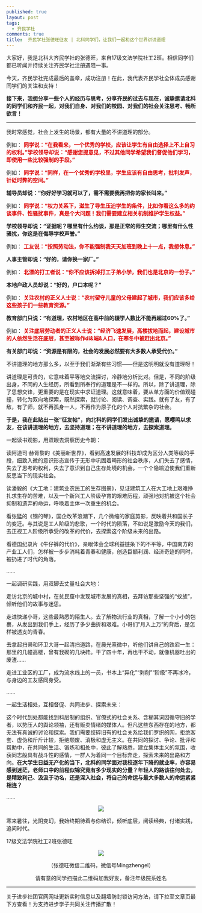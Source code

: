 ```yaml
---
published: true
layout: post
tags:
  - 齐民学社
comments: true
title:  齐民学社张德旺征友 | 北科同学们，让我们一起和这个世界讲讲道理
---
```


大家好，我是北科大齐民学社的张德旺，来自17级文法学院社工2班。相信同学们都已听闻并持续关注齐民学社注册遇阻一事。

今天，齐民学社完成最后的盖章，成功注册！在此，我代表齐民学社全体成员感谢同学们的关注和支持！

**接下来，我想分享一些个人的经历与思考，分享齐民的过去与现在，诚挚邀请北科的同学们和齐民一起，对我们自身、对我们的校园、对我们的社会关注思考、畅所欲言！**

---

我时常感觉，社会上发生的场景，都有大量的不讲道理的部分。

例如：
<b><font color="dd0000">同学说：“在我看来，一个优秀的学校，应该让学生有自由选择上不上自习的权利。”学校领导却说：“感谢您提意见，不过其他同学希望我们督促他们学习，即使用一些比较强制的手段。”</font></b>


例如：
<b><font color="dd0000">同学说：“同样，在一个优秀的学校里，学生应该有自由思考，批判发声，针砭时弊的空间。”</font></b>

**辅导员却说：“你好好学习就可以了，需不需要我再把你的家长叫来。”**

 

例如：
<b><font color="dd0000">同学说：“权力关系下，滋生了导生压迫学生的条件，比如你看这么多的约谈事件、性骚扰事件，真是个大问题！我们需要建立相关机制维护学生权益。”</font></b>

**学校领导却说：“证据呢？哪里有什么约谈，那是正常的师生交流；哪里有什么性骚扰，你这是在侮辱学校声誉。”**

 
例如：
<b><font color="dd0000">工友说：“按照劳动法，你不能强制我天天加班到晚上十一点，我想休息。”</font></b>

**人事主管却说：“好的，请你换一家厂。”**

 

例如：
<b><font color="dd0000">北漂的打工者说：“你不应该拆掉打工子弟小学，我们也是北京的一份子。”</font></b>

**本地户政人员却说：“好的，户口本呢？”**


例如：
<b><font color="dd0000">关注农村的正义人士说：“农村留守儿童的父母建起了城市，我们应该多给这些孩子们一些教育资源。”</font></b>

**教育部门只说：“有道理，农村地区在高中前的辍学人数比不能再超过60%了。”**

 

例如：
<b><font color="dd0000">关注底层劳动者的正义人士说：“经济飞速发展，高楼拔地而起，建设城市的人依然生活在底层，甚至被称作di&端&人口，在寒冬中被赶出北京。”</font></b>

**有关部门却说：“资源是有限的，社会的发展必然要有大多数人承受代价。”**

 
不讲道理的地方那么多，以至于我们渐渐有些习惯——但是这明明就没有道理呀！

讲道理是可贵的，它意味着平等地交流探讨，冷静地分析比对。但是，不同的阶级出身，不同的人生经历，所看到所奉行的道理是不一样的。所以，除了讲道理，除了思想交锋，更重要的是在现实中求证道理。这就意味着，要从单方面的价值观碰撞，转化为双向地探索，既然探索，就讨论、阅读、调查、实践。就有了友，有了敌，有了师，就不再孤身一人，不再作为原子化的个人对抗繁杂的社会。


**于是，我在此贴出一张“征友帖”，向北科的同学们发出诚挚的邀请，愿嘤鸣以求友，在该讲道理的地方，去坚持道理；在不讲道理的地方，去探索道理。** 

一起读书观影，用双眼去洞察历史今朝：

读阿道司·赫胥黎的《美丽新世界》，看到高速发展的科技却成为区分人类等级的手段，细致入微的意识形态宣传于无形中巩固着畸形的社会秩序，人们失去了感情，失去了思考的权利，失去了意识到自己生存处境的机会。一个个隐喻迫使我们重新反思当下的现实社会。

读潘毅的《大工地：建筑业农民工的生存图景》，见证建筑工人在大工地上艰难挣扎求生存的苦难，以及一个新兴工人阶级孕育的艰难历程，顽强地对抗被这个社会抑制和遗弃的命运，呼唤着主体一次重生的机会。

看张猛的《钢的琴》，国企改革浪潮下，几个微缩的家庭剪影，反映着共和国长子的变迁。与其说是工人阶级的悲歌，一个时代的陨落，不如说是激励今天的我们，去正视工人阶级所承受的改革的代价，去探索这个阶级未来的出路。

看德国纪录片《牛仔裤的代价》，亲眼体会全球利益链条下的不平等，中国南方的产业工人们，怎样被一步步消耗着青春和健康，创造巨额利润、经济奇迹的同时，被扔进了时代的角落。

……

 
一起调研实践，用双脚去丈量社会大地：

走访北京的城中村，在贫民窟中发现城市发展的真相，去拜访那些坚强的“蚁族”，倾听他们的故事与迷思。

走进快递小哥，这些最熟悉的陌生人。去了解物流行业的真相，了解一个小小的包裹，从发出到我们手上，经历了多少曲折和艰难。小哥们“月入上万”的背后，是怎样被透支的青春。

去拿起扫帚和环卫大哥一起清扫道路，在晨光熹微中，听他们讲自己的跌宕一生：那里的几幢高楼，曾有我砌的几块砖。干了四十年，再也干不动，就像机器吐出的废渣……

走进工业区的工厂，成为流水线上的一员，书本上“异化”“剥削”“阶级”不再冰冷，与身边的工友感同身受。

……


一起生活相处，互相督促、共同进步、探索未来：

这个时代到处都能找到科层制的组织、官僚式的社会关系、含糊其词因循守旧的学者，以势压人的舆论领袖，还有贩卖情绪的媒体人。但凡这些东西存在的地方，都无法有真诚的讨论和探索。我们需要绞碎旧有的社会关系给我们罗织的网，拒绝客套、虚伪和斤斤计较，拒绝颓废、消极和虚无主义。在共同的探讨、争论、批评和帮助中，在共同的生活、锻炼和相处中，彼此了解熟悉，建立集体主义的氛围，收获同志般具有战斗性的感情，一群人为着同一个目标奔走，探索未来的出路和方向。**在大学生日益无产化的当下，北科的同学面对我校逐年下降的就业率，亦容易感到迷茫，老师口中的前程似锦究竟有多少现实的分量？年轻人的路该往何处去，是精致利己、汲汲于功名，还是深入社会，将自己的命运与最大多数人的命运紧紧相连？**

……

<p align="center"><img src="https://i.loli.net/2018/10/13/5bc1b5444d204.jpg"></p>


寒来暑往，光阴变幻，我始终期待着与你结识，倾听底层，阅读经典，付诸实践，追问时代。


17级文法学院社工2班张德旺

<p align="center"><img src="https://www.superbed.cn/pic/5bc453819dc6d687320f05c1"></p>
<p align="center">（张德旺微信二维码，微信号Mingzhengel）</p>
<p align="center">请有意的同学扫描此二维码加我好友，备注年级院系姓名</p>

---
关于进步社团官网网址更新实时信息以及翻墙防封锁访问方法，请下拉至文章页最下方查看！为支持进步学子共同关注传播扩散！
